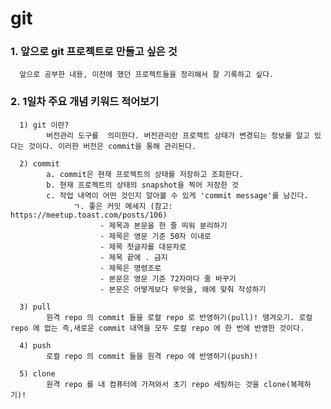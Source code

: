 # git


### 1. 앞으로 git 프로젝트로 만들고 싶은 것 
      앞으로 공부한 내용, 이전에 했던 프로젝트들을 정리해서 잘 기록하고 싶다.

### 2. 1일차 주요 개념 키워드 적어보기
      1) git 이란?
            버전관리 도구를  의미한다. 버전관리란 프로젝트 상태가 변경되는 정보를 알고 있다는 것이다. 이러한 버전은 commit을 통해 관리된다.
      
      2) commit
            a. commit은 현재 프로젝트의 상태를 저장하고 조회한다.
            b. 현재 프로젝트의 상태의 snapshot을 찍어 저장한 것
            c. 작업 내역이 어떤 것인지 알아볼 수 있게 'commit message'를 남긴다.
                  ㄱ. 좋은 커밋 메세지 (참고: https://meetup.toast.com/posts/106)
                        - 제목과 본문을 한 줄 띄워 분리하기
                        - 제목은 영문 기준 50자 이내로
                        - 제목 첫글자를 대문자로
                        - 제목 끝에 . 금지
                        - 제목은 명령조로
                        - 본문은 영문 기준 72자마다 줄 바꾸기
                        - 본문은 어떻게보다 무엇을, 왜에 맞춰 작성하기

      3) pull
            원격 repo 의 commit 들을 로컬 repo 로 반영하기(pull)! 땡겨오기. 로컬 repo 에 없는 즉,새로운 commit 내역을 모두 로컬 repo 에 한 번에 반영한 것이다.
      
      4) push
            로컬 repo 의 commit 들을 원격 repo 에 반영하기(push)! 
      
      5) clone
            원격 repo 를 내 컴퓨터에 가져와서 초기 repo 세팅하는 것을 clone(복제하기)!

